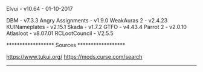 Elvui			- v10.64	- 01-10-2017

DBM			- v7.3.3
Angry Assignments	- v1.9.0
WeakAuras 2		- v2.4.23
KUINameplates		- v2.15.1
Skada			- v1.7.2
GTFO			- v4.43.4
Parrot 2		- v2.0.10
Atlasloot 		- v8.07.01
RCLootCouncil		- V2.5.5

****************** Sources ******************

https://www.tukui.org/
https://mods.curse.com/search

*********************************************
